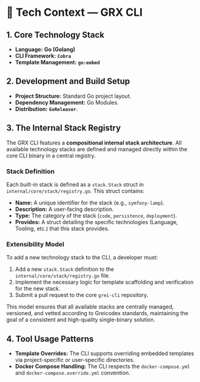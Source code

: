 # 📘 Tech Context — GRX CLI

## 1. Core Technology Stack
- **Language:** **Go (Golang)**
- **CLI Framework:** **`Cobra`**
- **Template Management:** **`go:embed`**

## 2. Development and Build Setup
- **Project Structure:** Standard Go project layout.
- **Dependency Management:** Go Modules.
- **Distribution:** **`GoReleaser`**.

## 3. The Internal Stack Registry
The GRX CLI features a **compositional internal stack architecture**. All available technology stacks are defined and managed directly within the core CLI binary in a central registry.

### Stack Definition
Each built-in stack is defined as a `stack.Stack` struct in `internal/core/stack/registry.go`. This struct contains:
- **Name:** A unique identifier for the stack (e.g., `symfony-lamp`).
- **Description:** A user-facing description.
- **Type:** The category of the stack (`code`, `persistence`, `deployment`).
- **Provides:** A struct detailing the specific technologies (Language, Tooling, etc.) that this stack provides.

### Extensibility Model
To add a new technology stack to the CLI, a developer must:
1.  Add a new `stack.Stack` definition to the `internal/core/stack/registry.go` file.
2.  Implement the necessary logic for template scaffolding and verification for the new stack.
3.  Submit a pull request to the core `grei-cli` repository.

This model ensures that all available stacks are centrally managed, versioned, and vetted according to Greicodex standards, maintaining the goal of a consistent and high-quality single-binary solution.

## 4. Tool Usage Patterns
- **Template Overrides:** The CLI supports overriding embedded templates via project-specific or user-specific directories.
- **Docker Compose Handling:** The CLI respects the `docker-compose.yml` and `docker-compose.override.yml` convention.
